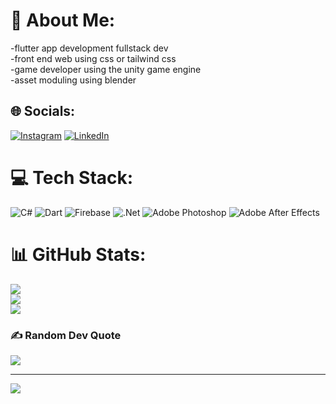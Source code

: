 # 💫 About Me:
-flutter app development fullstack dev <br />
-front end web using css or tailwind css <br />
-game developer using the unity game engine <br />
-asset moduling using blender<br />



## 🌐 Socials:
[![Instagram](https://img.shields.io/badge/Instagram-%23E4405F.svg?logo=Instagram&logoColor=white)](https://instagram.com/wail.159) [![LinkedIn](https://img.shields.io/badge/LinkedIn-%230077B5.svg?logo=linkedin&logoColor=white)](https://linkedin.com/in/wailbenzeghiba) 

# 💻 Tech Stack:
![C#](https://img.shields.io/badge/c%23-%23239120.svg?style=for-the-badge&logo=csharp&logoColor=white) ![Dart](https://img.shields.io/badge/dart-%230175C2.svg?style=for-the-badge&logo=dart&logoColor=white) ![Firebase](https://img.shields.io/badge/firebase-%23039BE5.svg?style=for-the-badge&logo=firebase) ![.Net](https://img.shields.io/badge/.NET-5C2D91?style=for-the-badge&logo=.net&logoColor=white) ![Adobe Photoshop](https://img.shields.io/badge/adobe%20photoshop-%2331A8FF.svg?style=for-the-badge&logo=adobe%20photoshop&logoColor=white) ![Adobe After Effects](https://img.shields.io/badge/Adobe%20After%20Effects-9999FF.svg?style=for-the-badge&logo=Adobe%20After%20Effects&logoColor=white)
# 📊 GitHub Stats:
![](https://github-readme-stats.vercel.app/api?username=wailbenzeghiba&theme=synthwave&hide_border=false&include_all_commits=false&count_private=false)<br/>
![](https://github-readme-streak-stats.herokuapp.com/?user=wailbenzeghiba&theme=synthwave&hide_border=false)<br/>
![](https://github-readme-stats.vercel.app/api/top-langs/?username=wailbenzeghiba&theme=synthwave&hide_border=false&include_all_commits=false&count_private=false&layout=compact)

### ✍️ Random Dev Quote
![](https://quotes-github-readme.vercel.app/api?type=horizontal&theme=radical)

---
[![](https://visitcount.itsvg.in/api?id=wailbenzeghiba&icon=0&color=0)](https://visitcount.itsvg.in)

<!-- Proudly created with GPRM ( https://gprm.itsvg.in ) -->
<!--
**wailbenzeghiba/wailbenzeghiba** is a ✨ _special_ ✨ repository because its `README.md` (this file) appears on your GitHub profile.

Here are some ideas to get you started:

- 🔭 I’m currently working on ...
- 🌱 I’m currently learning ...
- 👯 I’m looking to collaborate on ...
- 🤔 I’m looking for help with ...
- 💬 Ask me about ...
- 📫 How to reach me: ...
- 😄 Pronouns: ...
- ⚡ Fun fact: ...
-->
